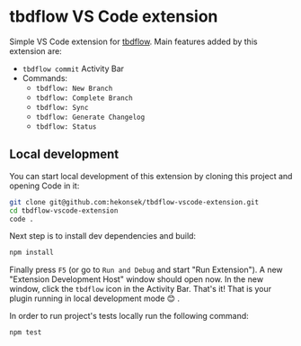 # tbdflow VS Code extension

Simple VS Code extension for [tbdflow](https://github.com/cladam/tbdflow). Main features added by this extension are:
- `tbdflow commit` Activity Bar
- Commands:
    - `tbdflow: New Branch`
    - `tbdflow: Complete Branch`
    - `tbdflow: Sync`
    - `tbdflow: Generate Changelog`
    - `tbdflow: Status`

##  Local development

You can start local development of this extension by cloning this project and opening Code in it:

```bash
git clone git@github.com:hekonsek/tbdflow-vscode-extension.git
cd tbdflow-vscode-extension
code .
```

Next step is to install dev dependencies and build:

```bash
npm install
```

Finally press `F5` (or go to `Run and Debug` and start "Run Extension"). A new "Extension Development Host" window should open now. In the new window, click the `tbdflow` icon in the Activity Bar. That's it! That is your plugin running in local development mode 😊 .

In order to run project's tests locally run the following command:

```bash
npm test
```

